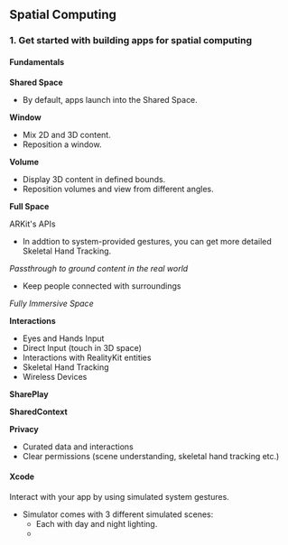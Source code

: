 ## Spatial Computing

### 1. Get started with building apps for spatial computing

#### Fundamentals

**Shared Space**
- By default, apps launch into the Shared Space.

**Window**
- Mix 2D and 3D content.
- Reposition a window.

**Volume**
- Display 3D content in defined bounds.
- Reposition volumes and view from different angles.

**Full Space**

ARKit's APIs
- In addtion to system-provided gestures, you can get more detailed Skeletal Hand Tracking.

*Passthrough to ground content in the real world*
- Keep people connected with surroundings

*Fully Immersive Space*

**Interactions**
- Eyes and Hands Input
- Direct Input (touch in 3D space)
- Interactions with RealityKit entities
- Skeletal Hand Tracking
- Wireless Devices

**SharePlay**

**SharedContext**

**Privacy**
- Curated data and interactions
- Clear permissions (scene understanding, skeletal hand tracking etc.)

#### Xcode

Interact with your app by using simulated system gestures.
- Simulator comes with 3 different simulated scenes:
  - Each with day and night lighting.
  - 


   




